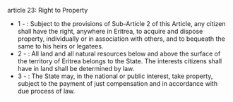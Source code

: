 article 23: Right to Property

<ul>
			<li>1 - : Subject to the provisions of Sub-Article 2 of this Article, any citizen shall have the right, anywhere in Eritrea, to acquire and dispose property, individually or in association with others, and to bequeath the same to his heirs or legatees.<ul>
			</ul></li>			<li>2 - : All land and all natural resources below and above the surface of the territory of Eritrea belongs to the State. The interests citizens shall have in land shall be determined by law.<ul>
			</ul></li>			<li>3 - : The State may, in the national or public interest, take property, subject to the payment of just compensation and in accordance with due process of law.<ul>
			</ul></li></ul>